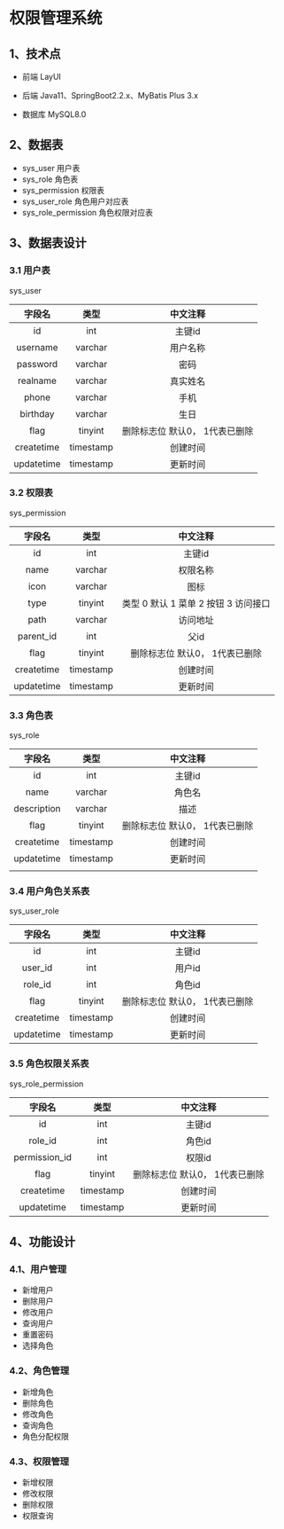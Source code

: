# 权限管理系统

## 1、技术点

- 前端 LayUI

- 后端 Java11、SpringBoot2.2.x、MyBatis Plus 3.x

- 数据库 MySQL8.0

## 2、数据表

- sys_user 用户表
- sys_role 角色表
- sys_permission   权限表
- sys_user_role 角色用户对应表
- sys_role_permission 角色权限对应表

## 3、数据表设计

### 3.1 用户表

sys_user  

|   字段名   |   类型    |            中文注释            |
| :--------: | :-------: | :----------------------------: |
|     id     |    int    |             主键id             |
|  username  |  varchar  |            用户名称            |
|  password  |  varchar  |              密码              |
|  realname  |  varchar  |            真实姓名            |
|   phone    |  varchar  |              手机              |
|  birthday  |  varchar  |              生日              |
|    flag    |  tinyint  | 删除标志位 默认0， 1代表已删除 |
| createtime | timestamp |            创建时间            |
| updatetime | timestamp |            更新时间            |

### 3.2 权限表

 sys_permission 

|   字段名   |   类型    |               中文注释                |
| :--------: | :-------: | :-----------------------------------: |
|     id     |    int    |                主键id                 |
|    name    |  varchar  |               权限名称                |
|    icon    |  varchar  |                 图标                  |
|    type    |  tinyint  | 类型 0 默认 1 菜单 2 按钮  3 访问接口 |
|    path    |  varchar  |               访问地址                |
| parent_id  |    int    |                 父id                  |
|    flag    |  tinyint  |    删除标志位 默认0， 1代表已删除     |
| createtime | timestamp |               创建时间                |
| updatetime | timestamp |               更新时间                |

### 3.3 角色表

sys_role

|   字段名    |   类型    |            中文注释            |
| :---------: | :-------: | :----------------------------: |
|     id      |    int    |             主键id             |
|    name     |  varchar  |             角色名             |
| description |  varchar  |              描述              |
|    flag     |  tinyint  | 删除标志位 默认0， 1代表已删除 |
| createtime  | timestamp |            创建时间            |
| updatetime  | timestamp |            更新时间            |
|             |           |                                |

### 3.4  用户角色关系表

sys_user_role

|   字段名   |   类型    |            中文注释            |
| :--------: | :-------: | :----------------------------: |
|     id     |    int    |             主键id             |
|  user_id   |    int    |             用户id             |
|  role_id   |    int    |             角色id             |
|    flag    |  tinyint  | 删除标志位 默认0， 1代表已删除 |
| createtime | timestamp |            创建时间            |
| updatetime | timestamp |            更新时间            |

### 3.5 角色权限关系表

sys_role_permission

|    字段名     |   类型    |            中文注释            |
| :-----------: | :-------: | :----------------------------: |
|      id       |    int    |             主键id             |
|    role_id    |    int    |             角色id             |
| permission_id |    int    |             权限id             |
|     flag      |  tinyint  | 删除标志位 默认0， 1代表已删除 |
|  createtime   | timestamp |            创建时间            |
|  updatetime   | timestamp |            更新时间            |

## 4、功能设计
### 4.1、用户管理
- 新增用户
- 删除用户
- 修改用户
- 查询用户
- 重置密码
- 选择角色

### 4.2、角色管理
- 新增角色
- 删除角色
- 修改角色
- 查询角色
- 角色分配权限

### 4.3、权限管理
- 新增权限
- 修改权限
- 删除权限
- 权限查询

